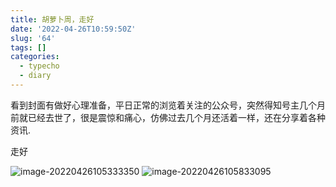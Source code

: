 ```yaml
---
title: 胡萝卜周，走好
date: '2022-04-26T10:59:50Z'
slug: '64'
tags: []
categories:
  - typecho
  - diary
---
```

看到封面有做好心理准备，平日正常的浏览着关注的公众号，突然得知号主几个月前就已经去世了，很是震惊和痛心，仿佛过去几个月还活着一样，还在分享着各种资讯.

走好

![image-20220426105333350](https://gitee.com/Dagwbl/cloudPicture/raw/master/typora/image-20220426105333350.png)
![image-20220426105833095](https://gitee.com/Dagwbl/cloudPicture/raw/master/typora/image-20220426105833095.png)
